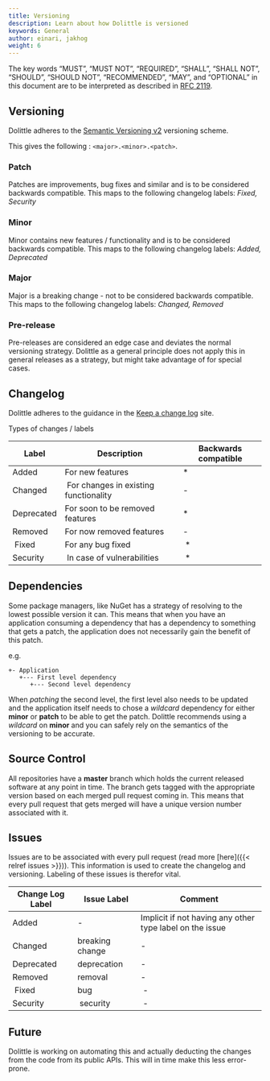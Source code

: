 ```yaml
---
title: Versioning
description: Learn about how Dolittle is versioned
keywords: General
author: einari, jakhog
weight: 6
---
```

The key words “MUST”, “MUST NOT”, “REQUIRED”, “SHALL”, “SHALL NOT”, “SHOULD”, “SHOULD NOT”,
“RECOMMENDED”, “MAY”, and “OPTIONAL” in this document are to be interpreted as described in
[RFC 2119](https://tools.ietf.org/html/rfc2119).

## Versioning

Dolittle adheres to the [Semantic Versioning v2](https://semver.org) versioning scheme.

This gives the following : `<major>.<minor>.<patch>`.

### Patch

Patches are improvements, bug fixes and similar and is to be considered backwards compatible.
This maps to the following changelog labels: *Fixed, Security*

### Minor

Minor contains new features / functionality and is to be considered backwards compatible.
This maps to the following changelog labels: *Added, Deprecated*

### Major

Major is a breaking change - not to be considered backwards compatible.
This maps to the following changelog labels: *Changed, Removed*

### Pre-release

Pre-releases are considered an edge case and deviates the normal versioning strategy.
Dolittle as a general principle does not apply this in general releases as a strategy,
but might take advantage of for special cases.

## Changelog

Dolittle adheres to the guidance in the [Keep a change log](https://keepachangelog.com/en/1.0.0/) site.

Types of changes / labels

| Label | Description | Backwards compatible |
| ----- | ----------- | -------------------- |
| Added | For new features | * |
| Changed | For changes in existing functionality | - |
| Deprecated | For soon to be removed features | * |
| Removed | For now removed features | - |
| Fixed | For any bug fixed | * |
| Security | In case of vulnerabilities | * |

## Dependencies

Some package managers, like NuGet has a strategy of resolving to the lowest possible version it can.
This means that when you have an application consuming a dependency that has a dependency to something
that gets a patch, the application does not necessarily gain the benefit of this patch.

e.g.

```shell
+- Application
   +--- First level dependency
      +--- Second level dependency
```

When *patching* the second level, the first level also needs to be updated and the application itself
needs to chose a *wildcard* dependency for either **minor** or **patch** to be able to get the patch.
Dolittle recommends using a *wildcard* on **minor** and you can safely rely on the semantics of the versioning
to be accurate.

## Source Control

All repositories have a **master** branch which holds the current released software at any point in time.
The branch gets tagged with the appropriate version based on each merged pull request coming in.
This means that every pull request that gets merged will have a unique version number associated with it.

## Issues

Issues are to be associated with every pull request (read more [here]({{< relref issues >}})).
This information is used to create the changelog and versioning. Labeling of these issues is therefor
vital.

| Change Log Label | Issue Label | Comment |
| ----- | ----------- | -------------------- |
| Added | - | Implicit if not having any other type label on the issue |
| Changed | breaking change | - |
| Deprecated | deprecation | - |
| Removed | removal | - |
| Fixed | bug | - |
| Security | security | - |

## Future

Dolittle is working on automating this and actually deducting the changes from the code from its public APIs.
This will in time make this less error-prone.